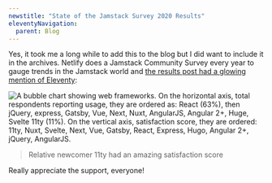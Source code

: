 ```yaml
---
newstitle: "State of the Jamstack Survey 2020 Results"
eleventyNavigation:
  parent: Blog
---
```


Yes, it took me a long while to add this to the blog but I did want to include it in the archives. Netlify does a Jamstack Community Survey every year to gauge trends in the Jamstack world and [the results post had a glowing mention of Eleventy](https://www.netlify.com/blog/2020/05/27/state-of-the-jamstack-survey-2020-first-results/#best-practices):

<img src="/blog/jamstack-2020-results.png" alt="A bubble chart showing web frameworks. On the horizontal axis, total respondents reporting usage, they are ordered as: React (63%), then jQuery, express, Gatsby, Vue, Next, Nuxt, AngularJS, Angular 2+, Huge, Svelte 11ty (11%). On the vertical axis, satisfaction score, they are ordered: 11ty, Nuxt, Svelte, Next, Vue, Gatsby, React, Express, Hugo, Angular 2+, jQuery, AngularJS." class="sites-screenshot" style="max-width: 600px">

> Relative newcomer 11ty had an amazing satisfaction score

Really appreciate the support, everyone!

